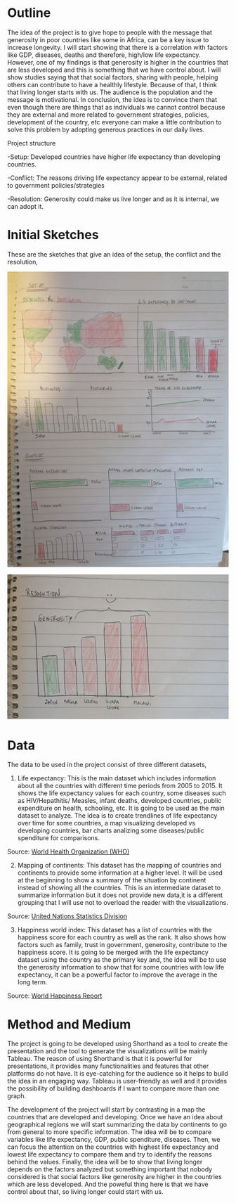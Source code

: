 # Outline

The idea of the project is to give hope to people with the message that generosity in poor countries like some in Africa, can be a key issue to increase longevity. I will start showing that there is a correlation with factors like GDP, diseases, deaths and therefore, high/low life expectancy. However, one of my findings is that generosity is higher in the countries that are less developed and this is something that we have control about. I will show studies saying that that social factors, sharing with people, helping others can contribute to have a healthly lifestyle. Because of that, I think that living longer starts with us. The audience is the population and the message is motivational. In conclusion, the idea is to convince them that even though there are things that as individuals we cannot control because they are external and more related to government strategies, policies, development of the country, etc everyone can make a little contribution to solve this problem by adopting generous practices in our daily lives.

Project structure

-Setup: Developed countries have higher life expectancy than developing countries.

-Conflict: The reasons driving life expectancy appear to be external, related to government policies/strategies

-Resolution: Generosity could make us live longer and as it is internal, we can adopt it.

# Initial Sketches

These are the sketches that give an idea of the setup, the conflict and the resolution,

![Image1](Sketch1.jpg)

![Image2](Sketch2.jpg)


# Data

The data to be used in the project consist of three different datasets,

1) Life expectancy: This is the main dataset which includes information about all the countries with different time periods from 2005 to 2015. It shows the life expectancy values for each country, some diseases such as HIV/Hepathitis/ Measles, infant deaths, developed countries, public expenditure on health, schooling, etc. It is going to be used as the main dataset to analyze. The idea is to create trendlines of life expectancy over time for some countries, a map visualizing developed vs developing countries, bar charts analizing some diseases/public spenditure for comparisons.

Source: [World Health Organization (WHO)](https://www.kaggle.com/kumarajarshi/life-expectancy-who)


2) Mapping of continents: This dataset has the mapping of countries and continents to provide some information at a higher level. It will be used at the beginning to show a summary of the situation by continent instead of showing all the countries. This is an intermediate dataset to summarize information but it does not provide new data,it is a different grouping that I will use not to overload the reader with the visualizations.

Source: [United Nations Statistics Division](https://statisticstimes.com/geography/countries-by-continents.php)

3) Happiness world index: This dataset has a list of countries with the happiness score for each country as well as the rank. It also shows how factors such as family, trust in government, generosity, contribute to the happiness score. It is going to be merged with the life expectancy dataset using the country as the primary key and, the idea will be to use the generosity information to show that for some countries with low life expectancy, it can be a powerful factor to improve the average in the long term.
 
Source: [World Happiness Report](https://www.kaggle.com/unsdsn/world-happiness)


# Method and Medium
 The project is going to be developed using Shorthand as a tool to create the presentation and the tool to generate the visualizations will be mainly Tableau.
 The reason of using Shorthand is that it is powerful for presentations, it provides many functionalities and features that other platforms do not have. It is eye-catching for the audience so it helps to build the idea in an engaging way. Tableau is user-friendly as well and it provides the possibility of building dashboards if I want to compare more than one graph.
 
The development of the project will start by contrasting in a map the countries that are developed and developing. Once we have an idea about geographical regions we will start summarizing the data by continents to go from general to more specific information. The idea will be to compare variables like life expectancy, GDP, public spenditure, diseases. Then, we can focus the attention on the countries with highest life expectancy and lowest life expectancy to compare them and try to identify the reasons behind the values. Finally, the idea will be to show that living longer depends on the factors analyzed but something important that nobody considered is that social factors like generosity are higher in the countries which are less developed. And the poweful thing here is that we have control about that, so living longer could start with us.
 
